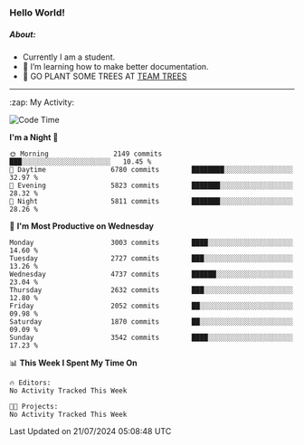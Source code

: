 ### Hello World!

##### About:
- Currently I am a student.
- 🌱 I’m learning how to make better documentation.
- 🌱 GO PLANT SOME TREES AT [TEAM TREES](https://teamtrees.org/)

---
  <summary>:zap: My Activity:</summary>
  
<!--START_SECTION:waka-->
![Code Time](http://img.shields.io/badge/Code%20Time-1%2C377%20hrs%2025%20mins-blue)

**I'm a Night 🦉** 

```text
🌞 Morning                2149 commits        ███░░░░░░░░░░░░░░░░░░░░░░   10.45 % 
🌆 Daytime                6780 commits        ████████░░░░░░░░░░░░░░░░░   32.97 % 
🌃 Evening                5823 commits        ███████░░░░░░░░░░░░░░░░░░   28.32 % 
🌙 Night                  5811 commits        ███████░░░░░░░░░░░░░░░░░░   28.26 % 
```
📅 **I'm Most Productive on Wednesday** 

```text
Monday                   3003 commits        ████░░░░░░░░░░░░░░░░░░░░░   14.60 % 
Tuesday                  2727 commits        ███░░░░░░░░░░░░░░░░░░░░░░   13.26 % 
Wednesday                4737 commits        ██████░░░░░░░░░░░░░░░░░░░   23.04 % 
Thursday                 2632 commits        ███░░░░░░░░░░░░░░░░░░░░░░   12.80 % 
Friday                   2052 commits        ██░░░░░░░░░░░░░░░░░░░░░░░   09.98 % 
Saturday                 1870 commits        ██░░░░░░░░░░░░░░░░░░░░░░░   09.09 % 
Sunday                   3542 commits        ████░░░░░░░░░░░░░░░░░░░░░   17.23 % 
```


📊 **This Week I Spent My Time On** 

```text
🔥 Editors: 
No Activity Tracked This Week

🐱‍💻 Projects: 
No Activity Tracked This Week
```


 Last Updated on 21/07/2024 05:08:48 UTC
<!--END_SECTION:waka-->
